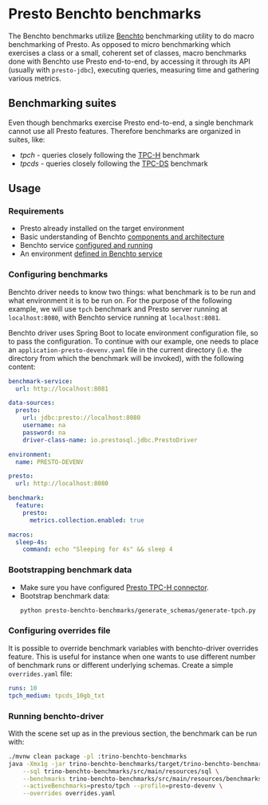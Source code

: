 # Presto Benchto benchmarks

The Benchto benchmarks utilize [Benchto](https://github.com/trinodb/benchto) benchmarking
utility to do macro benchmarking of Presto. As opposed to micro benchmarking which exercises
a class or a small, coherent set of classes, macro benchmarks done with Benchto use Presto
end-to-end, by accessing it through its API (usually with `presto-jdbc`), executing queries,
measuring time and gathering various metrics.

## Benchmarking suites

Even though benchmarks exercise Presto end-to-end, a single benchmark cannot use all Presto
features. Therefore benchmarks are organized in suites, like:

* *tpch* - queries closely following the [TPC-H](http://www.tpc.org/tpch/) benchmark
* *tpcds* - queries closely following the [TPC-DS](http://www.tpc.org/tpcds/) benchmark

## Usage

### Requirements

* Presto already installed on the target environment
* Basic understanding of Benchto [components and architecture](https://github.com/trinodb/benchto)
* Benchto service [configured and running](https://github.com/trinodb/benchto/tree/master/benchto-service)
* An environment [defined in Benchto service](https://github.com/trinodb/benchto/tree/master/benchto-service#creating-environment)

### Configuring benchmarks

Benchto driver needs to know two things: what benchmark is to be run and what environment
it is to be run on. For the purpose of the following example, we will use `tpch` benchmark
and Presto server running at `localhost:8080`, with Benchto service running at `localhost:8081`.

Benchto driver uses Spring Boot to locate environment configuration file, so to pass the
configuration. To continue with our example, one needs to place an `application-presto-devenv.yaml`
file in the current directory (i.e. the directory from which the benchmark will be invoked),
with the following content:

```yaml
benchmark-service:
  url: http://localhost:8081

data-sources:
  presto:
    url: jdbc:presto://localhost:8080
    username: na
    password: na
    driver-class-name: io.prestosql.jdbc.PrestoDriver

environment:
  name: PRESTO-DEVENV

presto:
  url: http://localhost:8080

benchmark:
  feature:
    presto:
      metrics.collection.enabled: true

macros:
  sleep-4s:
    command: echo "Sleeping for 4s" && sleep 4
```

### Bootstrapping benchmark data

* Make sure you have configured [Presto TPC-H connector](https://trino.io/docs/current/connector/tpch.html).
* Bootstrap benchmark data:
  ```bash
  python presto-benchto-benchmarks/generate_schemas/generate-tpch.py | presto-cli-[version]-executable.jar --server [presto_coordinator-url]:[port]
  ```

### Configuring overrides file

It is possible to override benchmark variables with benchto-driver overrides feature.
This is useful for instance when one wants to use different number of benchmark
runs or different underlying schemas. Create a simple `overrides.yaml` file:

```yaml
runs: 10
tpch_medium: tpcds_10gb_txt
```

### Running benchto-driver

With the scene set up as in the previous section, the benchmark can be run with:
```bash
./mvnw clean package -pl :trino-benchto-benchmarks
java -Xmx1g -jar trino-benchto-benchmarks/target/trino-benchto-benchmarks-*-executable.jar \
    --sql trino-benchto-benchmarks/src/main/resources/sql \
    --benchmarks trino-benchto-benchmarks/src/main/resources/benchmarks \
    --activeBenchmarks=presto/tpch --profile=presto-devenv \
    --overrides overrides.yaml
```
